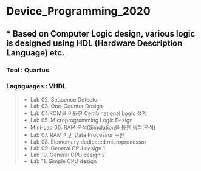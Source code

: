 # Device_Programming_2020

## * Based on Computer Logic design, various logic is designed using HDL (Hardware Description Language) etc.
### Tool : Quartus
### Lagnguages : VHDL

> - Lab 02. Sequence Detector 
> - Lab 03. One-Counter Design 
> - Lab 04.ROM을 이용한 Combinational Logic 설계
> - Lab 05. Microprogramming Logic Design
> - Mini-Lab 06. RAM 분석(Simulation을 통한 동작 분석)
> - Lab 07. RAM 기반 Data Processor 구현
> - Lab 08. Elementary dedicated microprocessor
> - Lab 09. General CPU design 1
> - Lab 10. General CPU design 2
> - Lab 11. Simple CPU design
